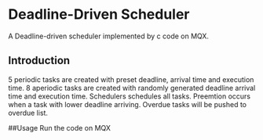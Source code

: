 # Deadline-Driven Scheduler
A Deadline-driven scheduler implemented by c code on MQX. 

## Introduction
5 periodic tasks are created with preset deadline, arrival time and execution time. 8 aperiodic tasks are created with randomly 
generated deadline arrival time and execution time. Schedulers schedules all tasks. Preemtion occurs when a task with lower 
deadline arriving. Overdue tasks will be pushed to overdue list.

##Usage
Run the code on MQX
